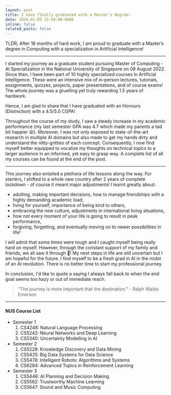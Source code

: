 ```yaml
---
layout: post
title: I have finally graduated with a Master's Degree!
date: 2024-01-05 15:59:00-0400
inline: false
related_posts: false
---
```


TLDR; After 18 months of hard work, I am proud to graduate with a Master’s degree in Computing with a specialization in Artificial Intelligence!

***

I started my journey as a graduate student pursuing Master of Computing - AI Specialization in the National University of Singapore on 08 August 2022. Since then, I have been part of 10 highly specialized courses in Artificial Intelligence. These were an intensive mix of in-person lectures, tutorials, assignments, quizzes, projects, paper presentations, and of course exams! The whole journey was a gruelling yet truly rewarding 1.5 years of hardwork.

Hence, I am glad to share that I have graduated with an Honours (Distinction) with a 4.5/5.0 CGPA! 

Throughout the course of my study, I saw a steady increase in my academic performance (my last semester GPA was 4.7 which made my parents a tad bit happier 😝). Moreover, I was not only exposed to state-of-the-art research in multiple AI domains but also made to get my hands dirty and understand the nitty-gritties of each concept. Consequently, I now find myself better equipped to vocalize my thoughts on technical topics to a larger audience in an informed, yet easy to grasp way. A complete list of all my courses can be found at the end of the post.

***

This journey also entailed a plethora of life lessons along the way. For starters, I shifted to a whole new country after 2 years of complete lockdown - of course it meant major adjustments! I learnt greatly about:

- adulting, making important decisions, how to manage friendships with a highly demanding academic load, 
- living for yourself, importance of being kind to others, 
- embracing the new culture, adjustments in international living situations,
- how not every moment of your life is going to result in peak performance,
- forgiving, forgetting, and eventually moving on to newer possibilities in life!

I will admit that some times were tough and I caught myself being really hard on myself. However, through the constant support of my family and friends, we all saw it through 🥰! My next steps in life are still uncertain but I am hopeful for the future. I find myself to be a fresh grad in AI in the midst of an AI revolution. There is no better time to start my professional journey. 

In conclusion, I'd like to quote a saying I always fall back to when the end goal seems too hazy or out of immediate reach.

> "The journey is more important that the destination." - Ralph Waldo Emerson

***

#### NUS Course List
<ul>
    <li> Semester 1
        <ol>
            <li>CS4248: Natural Language Processing</li>
            <li>CS5242: Neural Networks and Deep Learning</li>
            <li>CS5340: Uncertainty Modelling in AI</li>
        </ol>
    <li> Semester 2
        <ol>
            <li>CS5228: Knowledge Discovery and Data Mining</li>
            <li>CS5425: Big Data Systems for Data Science</li>
            <li>CS5478: Intelligent Robots: Algorithms and Systems</li>
            <li>CS6284: Advanced Topics in Reinforcement Learning</li>
        </ol>
    <li> Semester 3
        <ol>
            <li>CS5446: AI Planning and Decision Making</li>
            <li>CS5562: Trustworthy Machine Learning</li>
            <li>CS5647: Sound and Music Computing</li>
        </ol>
</ul>
